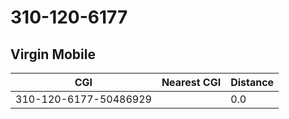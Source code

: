 # 310-120-6177
## Virgin Mobile


| CGI | Nearest CGI | Distance |
|-----|-------------|----------|
| 310-120-6177-50486929 |  | 0.0 |

